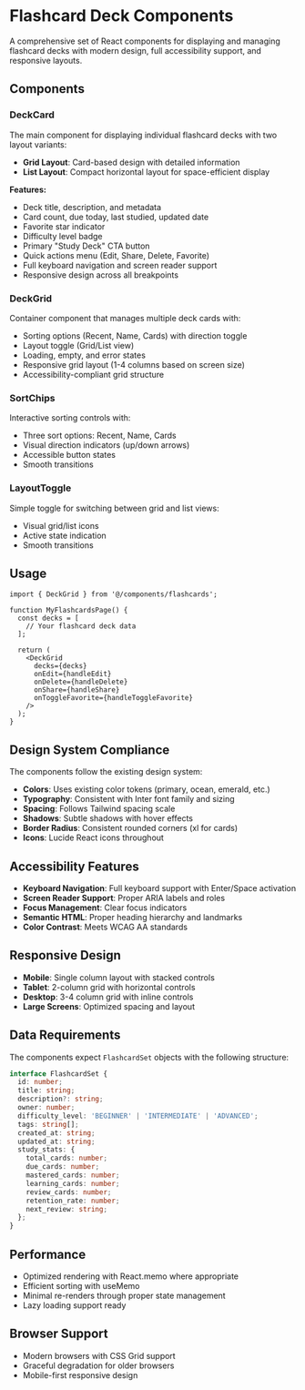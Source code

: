 # Flashcard Deck Components

A comprehensive set of React components for displaying and managing flashcard decks with modern design, full accessibility support, and responsive layouts.

## Components

### DeckCard
The main component for displaying individual flashcard decks with two layout variants:
- **Grid Layout**: Card-based design with detailed information
- **List Layout**: Compact horizontal layout for space-efficient display

**Features:**
- Deck title, description, and metadata
- Card count, due today, last studied, updated date
- Favorite star indicator
- Difficulty level badge
- Primary "Study Deck" CTA button
- Quick actions menu (Edit, Share, Delete, Favorite)
- Full keyboard navigation and screen reader support
- Responsive design across all breakpoints

### DeckGrid
Container component that manages multiple deck cards with:
- Sorting options (Recent, Name, Cards) with direction toggle
- Layout toggle (Grid/List view)
- Loading, empty, and error states
- Responsive grid layout (1-4 columns based on screen size)
- Accessibility-compliant grid structure

### SortChips
Interactive sorting controls with:
- Three sort options: Recent, Name, Cards
- Visual direction indicators (up/down arrows)
- Accessible button states
- Smooth transitions

### LayoutToggle
Simple toggle for switching between grid and list views:
- Visual grid/list icons
- Active state indication
- Smooth transitions

## Usage

```tsx
import { DeckGrid } from '@/components/flashcards';

function MyFlashcardsPage() {
  const decks = [
    // Your flashcard deck data
  ];

  return (
    <DeckGrid
      decks={decks}
      onEdit={handleEdit}
      onDelete={handleDelete}
      onShare={handleShare}
      onToggleFavorite={handleToggleFavorite}
    />
  );
}
```

## Design System Compliance

The components follow the existing design system:
- **Colors**: Uses existing color tokens (primary, ocean, emerald, etc.)
- **Typography**: Consistent with Inter font family and sizing
- **Spacing**: Follows Tailwind spacing scale
- **Shadows**: Subtle shadows with hover effects
- **Border Radius**: Consistent rounded corners (xl for cards)
- **Icons**: Lucide React icons throughout

## Accessibility Features

- **Keyboard Navigation**: Full keyboard support with Enter/Space activation
- **Screen Reader Support**: Proper ARIA labels and roles
- **Focus Management**: Clear focus indicators
- **Semantic HTML**: Proper heading hierarchy and landmarks
- **Color Contrast**: Meets WCAG AA standards

## Responsive Design

- **Mobile**: Single column layout with stacked controls
- **Tablet**: 2-column grid with horizontal controls
- **Desktop**: 3-4 column grid with inline controls
- **Large Screens**: Optimized spacing and layout

## Data Requirements

The components expect `FlashcardSet` objects with the following structure:

```typescript
interface FlashcardSet {
  id: number;
  title: string;
  description?: string;
  owner: number;
  difficulty_level: 'BEGINNER' | 'INTERMEDIATE' | 'ADVANCED';
  tags: string[];
  created_at: string;
  updated_at: string;
  study_stats: {
    total_cards: number;
    due_cards: number;
    mastered_cards: number;
    learning_cards: number;
    review_cards: number;
    retention_rate: number;
    next_review: string;
  };
}
```

## Performance

- Optimized rendering with React.memo where appropriate
- Efficient sorting with useMemo
- Minimal re-renders through proper state management
- Lazy loading support ready

## Browser Support

- Modern browsers with CSS Grid support
- Graceful degradation for older browsers
- Mobile-first responsive design

